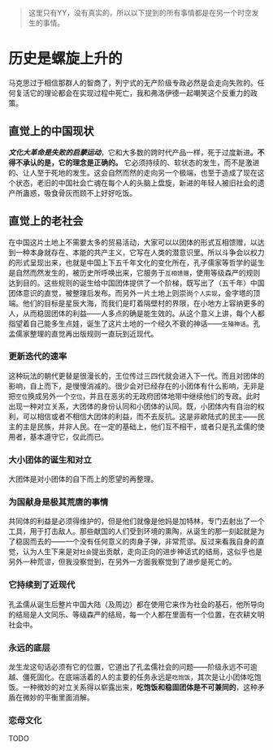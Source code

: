 > 这里只有YY，没有真实的，所以以下提到的所有事情都是在另一个时空发生的事情。
# 历史是螺旋上升的
马克思过于相信那群人的智商了，列宁式的无产阶级专政必然是会走向失败的。任何复活它的理论都会在实现过程中死亡，我和弗洛伊德一起嘲笑这个反重力的政策。
## 直觉上的中国现状
***文化大革命是失败的启蒙运动***，它和大多数的跨时代产品一样，死于过度新进。**不得不承认的是，它的理念是正确的。** 它必须持续的、软状态的发生，而不是激进的、让人至于死地的发生。这会自然而然的走向另一个极端，也至于造成了现在这个状态，老旧的中国社会亡魂在每个人的头脑上盘旋，新进的年轻人被旧社会的遗产所蛊惑，吸食骨灰而顾不上好好吃饭。
## 直觉上的老社会
在中国这片土地上不需要太多的贸易活动，大家可以以团体的形式互相馈赠，以达到一种本身就存在、本能的共产主义，它写在人类的潜意识里。所以斗争会以权力的形式呈现出来，也就是中国上下五千年文化的变化所在，孔子儒家等哲学的诞生是自然而然发生的，被历史所呼唤出来，它服务于`互相馈赠`，使用等级森严的规则达到目的。这些规则的诞生给中国团体提供了一个阶梯，既写出了（五千年）中国团体意识的直觉，被整理后发布。而另外一片土地上则崇尚`个人实现`，金字塔的顶端。他们的目标是星辰大海，而我们是盯着隔壁村的界限，在小地方上容纳更多的人，从而稳固团体的利益——人多点的确是能生效的。从这个意义上讲，每个人都指望着自己能多生点娃，诞生了这片土地的一个经久不衰的神话——`生殖神话`。孔孟儒家整理的直觉再出版规则一直玩到近现代。
### 更新迭代的速率
这种玩法的朝代更替是很漫长的，王位传过三四代就会进入下一代。而且对团体的影响，自上而下，是慢慢消减的。很少会对已经存在的小团体有什么影响，无非是把`空位`换成另外一个`空位`，并且在恶劣的无政府团体地带中继续他们的专政。此时出现一种对立关系，大团体的身份认同和小团体的认同。既，小团体内有自治的权利，可以相信或者不相信大团体的利益，而不去反抗。这是非欧陆式的民主——民主的主是民族，并非人民。在一定的基础上，他们互不相干，或者只是孔孟儒的使用者，基本遵守它，仅此而已。
### 大小团体的诞生和对立
大团体是对小团体的自下而上的愿望的再整理。

### 为国献身是极其荒唐的事情
共同体的利益是必须得维护的，但是他们就像是他妈是加特林，专门去射出了一个工具，用于打击敌人。那些献国的人们受到环境的熏陶，从诞生的那一刻起就是为了稳固而去的——一个没有任何意义的肉身子弹，非常荒谬。反过来看我自身的直觉，认为人生下来是对`社会`提出贡献，走向正向的进步神话式的结局，这似乎也是另外一种荒谬，但我没察觉到，在另外一方面我察觉到了进步是死亡的。
### 它持续到了近现代
孔孟儒从诞生后整片中国大陆（及周边）都在使用它来作为社会的基石，他所导向的结局是人文同乐、等级森严的结局，每一个人都在里面有一个位置，在农耕文明社会中。
### 永远的底层
龙生龙这句话必须有它的位置，它道出了孔孟儒社会的问题——阶级永远不可逾越、僵死固化。在底端活着的人的主要的任务永远是`吃饱饭`，其次是让小团体吃饱饭。一种微妙的对立关系得以崭露出来，**吃饱饭和稳固团体是不可兼同的**，这种矛盾在微妙的平衡里面消解。
### 恋母文化
TODO

###
